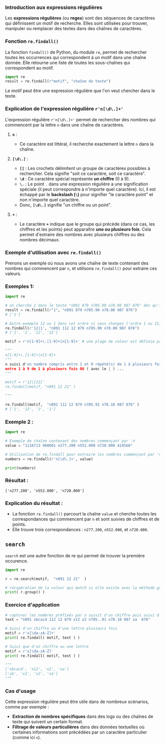 ### Introduction aux expressions régulières

Les **expressions régulières** (ou **regex**) sont des séquences de caractères qui définissent un motif de recherche. Elles sont utilisées pour trouver, manipuler ou remplacer des textes dans des chaînes de caractères.

### Fonction `re.findall()`

La fonction `findall()` de Python, du module `re`, permet de rechercher toutes les occurrences qui correspondent à un motif dans une chaîne donnée. Elle retourne une liste de toutes les sous-chaînes qui correspondent au motif.

```python
import re
result = re.findall(r"motif", "chaîne de texte")
```

Le motif peut être une expression régulière que l'on veut chercher dans le texte.

### Explication de l'expression régulière `r'n[\d\.]+'`

L'expression régulière `r'n[\d\.]+'` permet de rechercher des nombres qui commencent par la lettre `n` dans une chaîne de caractères.

1. **`n`** :
   - Ce caractère est littéral, il recherche exactement la lettre `n` dans la chaîne.
   
2. **`[\d\.]`** :
   - **`[]`** : Les crochets délimitent un groupe de caractères possibles à rechercher. Cela signifie "soit ce caractère, soit ce caractère".
   - **`\d`** : Ce caractère spécial représente **un chiffre** (0 à 9).
   - **`\.`** : Le point `.` dans une expression régulière a une signification spéciale (il peut correspondre à n'importe quel caractère). Ici, il est échappé par le **backslash (`\`)** pour signifier "le caractère point" et non n'importe quel caractère.
   - Donc, **`[\d\.]`** signifie "un chiffre ou un point".
   
3. **`+`** :
   - Le caractère **`+`** indique que le groupe qui précède (dans ce cas, les chiffres et les points) peut apparaître **une ou plusieurs fois**. Cela permet d'extraire des nombres avec plusieurs chiffres ou des nombres décimaux.
   
### Exemple d'utilisation avec `re.findall()`

Prenons un exemple où nous avons une chaîne de texte contenant des nombres qui commencent par `n`, et utilisons `re.findall()` pour extraire ces valeurs.

### Exemples 1:

```python
import re

# on cherche 1 dans le texte "n891 879 n785.90 n78.00 987 876" dès qu'il trouve un "1" il est retiré de la recherche 
result = re.findall(r"1", "n891 879 n785.90 n78.00 987 876")
# ['1']

# Autre exemple 12 ou 1 dans cet ordre si vous changez l'ordre 1 ou 12, cela changera la recherche
re.findall(r'12|1', "n891 112 12 879 n785.90 n78.00 987 876")
# ['1', '1', '12', '12']

motif = r'n[1-9]+\.[1-9]+|n[1-9]+' # une plage de valeur est définie par [1-9] le symbole + <=> de 1 à plusieurs 

"""
n[1-9]+\.[1-9]+|n[1-9]+
"""
n suivi d'un nombre compris entre 1 et 9 répété(s) de 1 à plusieurs fois, suivi d'un point . et d'un nombre compris 
entre 1 à 9 de 1 à plusieurs fois OU ( avec le | ) ...
"""

motif = r'12|[12]'
re.findall(motif, "n891 12 21" )

"""

re.findall(motif,  "n891 112 12 879 n785.91 n78.10 987 876" )
# ['1', '12', '2', '1']
```


### Exemple 2 :

```python
import re

# Exemple de chaîne contenant des nombres commençant par 'n'
value = "1116713 960601 n277.200 n552.000 n720.000 424566"

# Utilisation de re.findall pour extraire les nombres commençant par 'n'
numbers = re.findall(r'n[\d\.]+', value)

print(numbers)
```

### Résultat :

```
['n277.200', 'n552.000', 'n720.000']
```

### Explication du résultat :
- La fonction `re.findall()` parcourt la chaîne `value` et cherche toutes les correspondances qui commencent par `n` et sont suivies de chiffres et de points.
- Elle trouve trois correspondances : `n277.200`, `n552.000`, et `n720.000`.


## `search` 

`search` est une autre fonction de re qui permet de trouver la première occurence.

```python
import re

r = re.search(motif,  "n891 12 21"  )

# récupération de la valeur qui match si elle existe avec la méthode group
print( r.group() )
```

### Exercice d'application

```python
# capturer les nombres préfixés par x suivit d'un chiffre puis suivi d'une lettre
text = "n891 xbcacd 112 12 879 x12 x2 n785..91 n78.10 987 xa  876"

# Suivi d'un chiffre ou d'une lettre plusieurs fois 
motif = r'x[\da-zA-Z]+'
print( re.findall( motif, text ) )

# Suivi que d'un chiffre ou une lettre
motif = r'x[\da-zA-Z]'
print( re.findall( motif, text ) )

"""
['xbcacd', 'x12', 'x2', 'xa']
['xb', 'x1', 'x2', 'xa']
"""

```


### Cas d'usage

Cette expression régulière peut être utile dans de nombreux scénarios, comme par exemple :
- **Extraction de nombres spécifiques** dans des logs ou des chaînes de texte qui suivent un certain format.
- **Filtrage de valeurs particulières** dans des données textuelles où certaines informations sont précédées par un caractère particulier (comme ici `n`).



